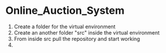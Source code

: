 # Online_Auction_System
1. Create a folder for the virtual environment
2. Create an another folder "src" inside the virtual environment
3. From inside src pull the repository and start working 
4.
